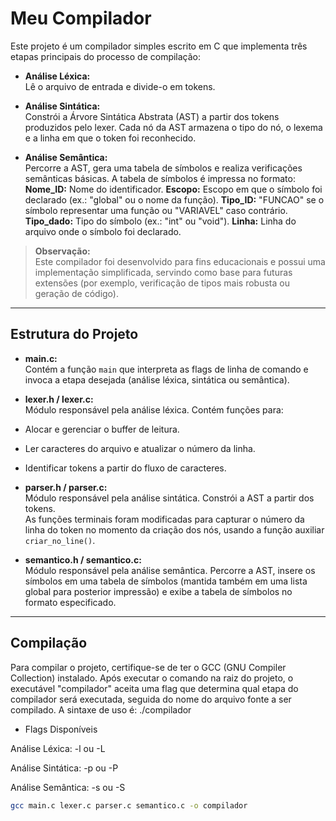 # Meu Compilador

Este projeto é um compilador simples escrito em C que implementa três etapas principais do processo de compilação:

- **Análise Léxica:**  
  Lê o arquivo de entrada e divide-o em tokens.

- **Análise Sintática:**  
  Constrói a Árvore Sintática Abstrata (AST) a partir dos tokens produzidos pelo lexer. Cada nó da AST armazena o tipo do nó, o lexema e a linha em que o token foi reconhecido.

- **Análise Semântica:**  
  Percorre a AST, gera uma tabela de símbolos e realiza verificações semânticas básicas. A tabela de símbolos é impressa no formato:
  **Nome_ID:** Nome do identificador.
  **Escopo:** Escopo em que o símbolo foi declarado (ex.: "global" ou o nome da função).
  **Tipo_ID:** "FUNCAO" se o símbolo representar uma função ou "VARIAVEL" caso contrário.
  **Tipo_dado:** Tipo do símbolo (ex.: "int" ou "void").
  **Linha:** Linha do arquivo onde o símbolo foi declarado.

> **Observação:**  
> Este compilador foi desenvolvido para fins educacionais e possui uma implementação simplificada, servindo como base para futuras extensões (por exemplo, verificação de tipos mais robusta ou geração de código).

---

## Estrutura do Projeto

- **main.c:**  
Contém a função `main` que interpreta as flags de linha de comando e invoca a etapa desejada (análise léxica, sintática ou semântica).

- **lexer.h / lexer.c:**  
Módulo responsável pela análise léxica. Contém funções para:
- Alocar e gerenciar o buffer de leitura.
- Ler caracteres do arquivo e atualizar o número da linha.
- Identificar tokens a partir do fluxo de caracteres.

- **parser.h / parser.c:**  
Módulo responsável pela análise sintática. Constrói a AST a partir dos tokens.  
As funções terminais foram modificadas para capturar o número da linha do token no momento da criação dos nós, usando a função auxiliar `criar_no_line()`.

- **semantico.h / semantico.c:**  
Módulo responsável pela análise semântica. Percorre a AST, insere os símbolos em uma tabela de símbolos (mantida também em uma lista global para posterior impressão) e exibe a tabela de símbolos no formato especificado.

---

## Compilação

Para compilar o projeto, certifique-se de ter o GCC (GNU Compiler Collection) instalado. Após executar o comando na raiz do projeto, o executável "compilador" aceita uma flag que determina qual etapa do compilador será executada, seguida do nome do arquivo fonte a ser compilado. A sintaxe de uso é:
./compilador <flag> <arquivo>

- Flags Disponíveis

Análise Léxica:
-l ou -L

Análise Sintática:
-p ou -P

Análise Semântica:
-s ou -S

```bash
gcc main.c lexer.c parser.c semantico.c -o compilador
